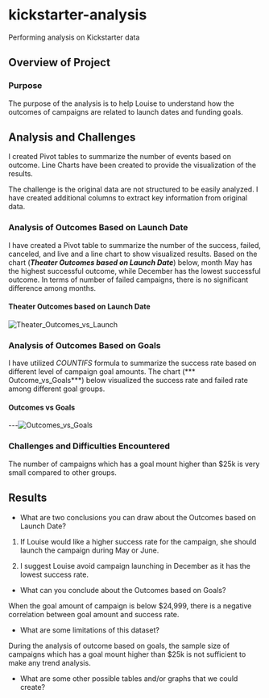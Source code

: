 # kickstarter-analysis
Performing analysis on Kickstarter data

## Overview of Project
### Purpose
The purpose of the analysis is to help Louise to understand how the outcomes of campaigns are related to launch dates and funding goals.

## Analysis and Challenges
I created Pivot tables to summarize the number of events based on outcome. Line Charts have been created to provide the visualization of the results.

The challenge is the original data are not structured to be easily analyzed. I have created additional columns to extract key information from original data.

### Analysis of Outcomes Based on Launch Date

I have created a Pivot table to summarize the number of the success, failed, canceled, and live and a line chart to show visualized results.
Based on the chart (***Theater Outcomes based on Launch Date***) below, month May has the highest successful outcome, while December has the lowest successful outcome. In terms of number of failed campaigns, there is no significant difference among months.

#### Theater Outcomes based on Launch Date
![Theater_Outcomes_vs_Launch](https://user-images.githubusercontent.com/92648619/139609847-49bbc6d0-b10e-495d-adc1-f55e2a3c7b80.png)

### Analysis of Outcomes Based on Goals

I have utilized *COUNTIFS* formula to summarize the success rate based on different level of campaign goal amounts. The chart (*** Outcome_vs_Goals***) below visualized the success rate and failed rate among different goal groups. 

#### Outcomes vs Goals
---![Outcomes_vs_Goals](https://user-images.githubusercontent.com/92648619/139611726-a3cbadc7-31a1-4574-82f4-3521a1c812c8.png)

### Challenges and Difficulties Encountered

The number of campaigns which has a goal mount higher than $25k is very small compared to other groups.

## Results

- What are two conclusions you can draw about the Outcomes based on Launch Date?

1. If Louise would like a higher success rate for the campaign, she should launch the campaign during May or June.

2. I suggest Louise avoid campaign launching in December as it has the lowest success rate.

- What can you conclude about the Outcomes based on Goals?

When the goal amount of campaign is below $24,999, there is a negative correlation between goal amount and success rate. 

- What are some limitations of this dataset?

During the analysis of outcome based on goals, the sample size of campaigns which has a goal mount higher than $25k is not sufficient to make any trend analysis. 

- What are some other possible tables and/or graphs that we could create?



